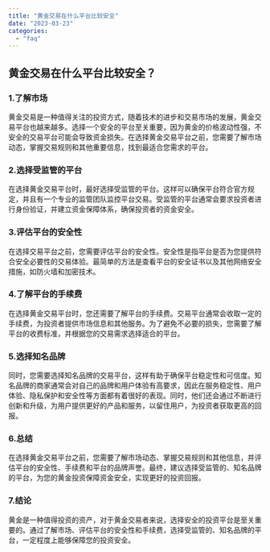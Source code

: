 ```yaml
---
title: "黄金交易在什么平台比较安全"
date: "2023-03-23"
categories: 
  - "faq"
---
```


## 黄金交易在什么平台比较安全？

### 1.了解市场

黄金交易是一种值得关注的投资方式，随着技术的进步和交易市场的发展，黄金交易平台也越来越多。选择一个安全的平台至关重要，因为黄金的价格波动性强，不安全的交易平台可能会导致资金损失。在选择黄金交易平台之前，您需要了解市场动态，掌握交易规则和其他重要信息，找到最适合您需求的平台。

### 2.选择受监管的平台

在选择黄金交易平台时，最好选择受监管的平台。这样可以确保平台符合官方规定，并且有一个专业的监管团队监控平台交易。受监管的平台通常会要求投资者进行身份验证，并建立资金保障体系，确保投资者的资金安全。

### 3.评估平台的安全性

在选择交易平台之前，您需要评估平台的安全性。安全性是指平台是否为您提供符合安全必要性的交易体验。最简单的方法是查看平台的安全证书以及其他网络安全措施，如防火墙和加密技术。

### 4.了解平台的手续费

在选择黄金交易平台时，您还需要了解平台的手续费。交易平台通常会收取一定的手续费，为投资者提供市场信息和其他服务。为了避免不必要的损失，您需要了解平台的收费标准，并根据您的交易需求选择适合的平台。

### 5.选择知名品牌

同时，您需要选择知名品牌的交易平台，这样有助于确保平台稳定性和可信度。知名品牌的商家通常会对自己的品牌和用户体验有高要求，因此在服务稳定性、用户体验、隐私保护和安全性等方面都有着很好的表现。同时，他们还会通过不断进行创新和升级，为用户提供更好的产品和服务，以留住用户，为投资者获取更高的回报。

### 6.总结

在选择黄金交易平台之前，您需要了解市场动态、掌握交易规则和其他信息，并评估平台的安全性、手续费和平台的品牌声誉。最终，建议选择受监管的、知名品牌的平台，为您的黄金投资保障资金安全，实现更好的投资回报。

### 7.结论

黄金是一种值得投资的资产，对于黄金交易者来说，选择安全的投资平台是至关重要的。通过了解市场、评估平台的安全性和手续费，选择受监管的、知名品牌的平台，一定程度上能够保障您的投资安全。
